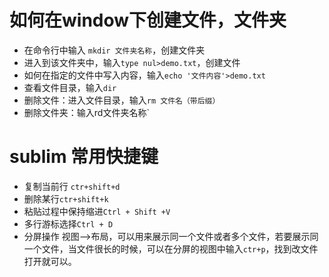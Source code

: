 # 如何在window下创建文件，文件夹
  + 在命令行中输入 `mkdir 文件夹名称`，创建文件夹
  + 进入到该文件夹中，输入`type nul>demo.txt`，创建文件
  + 如何在指定的文件中写入内容，输入`echo '文件内容'>demo.txt`
  + 查看文件目录，输入`dir`
  + 删除文件：进入文件目录，输入`rm 文件名（带后缀）`
  + 删除文件夹：输入rd文件夹名称`

# sublim 常用快捷键
  + 复制当前行 `ctr+shift+d`
  + 删除某行`ctr+shift+k`
  + 粘贴过程中保持缩进`Ctrl + Shift +V`
  + 多行游标选择`Ctrl + D`
  + 分屏操作  视图-->布局，可以用来展示同一个文件或者多个文件，若要展示同一个文件，当文件很长的时候，可以在分屏的视图中输入`ctr+p`，找到改文件打开就可以。